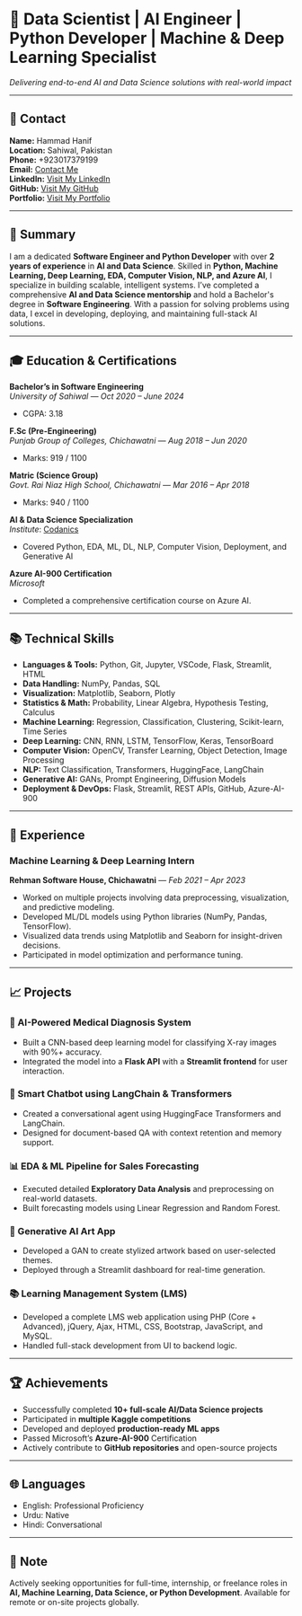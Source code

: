 # **🚀 Data Scientist | AI Engineer | Python Developer | Machine & Deep Learning Specialist**  
*Delivering end-to-end AI and Data Science solutions with real-world impact*

---

## 📧 Contact  
**Name:** Hammad Hanif  
**Location:** Sahiwal, Pakistan  
**Phone:** +923017379199  
**Email:** [Contact Me](mailto:hamadhanif267@gmail.com)  
**LinkedIn:** [Visit My LinkedIn](https://www.linkedin.com/in/hammad-hanif-153a182bb/)    
**GitHub:** [Visit My GitHub](https://github.com/hammadhanif267)  
**Portfolio:** [Visit My Portfolio](https://yourportfolio.com)  

---

## 🧠 Summary  
I am a dedicated **Software Engineer and Python Developer** with over **2 years of experience** in **AI and Data Science**. Skilled in **Python, Machine Learning, Deep Learning, EDA, Computer Vision, NLP, and Azure AI**, I specialize in building scalable, intelligent systems. I’ve completed a comprehensive **AI and Data Science mentorship** and hold a Bachelor's degree in **Software Engineering**. With a passion for solving problems using data, I excel in developing, deploying, and maintaining full-stack AI solutions.

---

## 🎓 Education & Certifications  
**Bachelor’s in Software Engineering**  
*University of Sahiwal* — *Oct 2020 – June 2024*  
- CGPA: 3.18  

**F.Sc (Pre-Engineering)**  
*Punjab Group of Colleges, Chichawatni* — *Aug 2018 – Jun 2020*  
- Marks: 919 / 1100  

**Matric (Science Group)**  
*Govt. Rai Niaz High School, Chichawatni* — *Mar 2016 – Apr 2018*  
- Marks: 940 / 1100  
  
**AI & Data Science Specialization**  
*Institute*: [Codanics](https://codanics.com/courses/six-months-of-ai-and-data-science-mentorship-program/lesson/what-is-a-data-science-portfolio/)  
- Covered Python, EDA, ML, DL, NLP, Computer Vision, Deployment, and Generative AI 
  
**Azure AI-900 Certification**  
*Microsoft*  
- Completed a comprehensive certification course on Azure AI.

---

## 📚 Technical Skills  

- **Languages & Tools:** Python, Git, Jupyter, VSCode, Flask, Streamlit, HTML  
- **Data Handling:** NumPy, Pandas, SQL  
- **Visualization:** Matplotlib, Seaborn, Plotly  
- **Statistics & Math:** Probability, Linear Algebra, Hypothesis Testing, Calculus  
- **Machine Learning:** Regression, Classification, Clustering, Scikit-learn, Time Series  
- **Deep Learning:** CNN, RNN, LSTM, TensorFlow, Keras, TensorBoard  
- **Computer Vision:** OpenCV, Transfer Learning, Object Detection, Image Processing  
- **NLP:** Text Classification, Transformers, HuggingFace, LangChain  
- **Generative AI:** GANs, Prompt Engineering, Diffusion Models  
- **Deployment & DevOps:** Flask, Streamlit, REST APIs, GitHub, Azure-AI-900  

---

## 💼 Experience  

### **Machine Learning & Deep Learning Intern**  
**Rehman Software House, Chichawatni** — *Feb 2021 – Apr 2023*  
- Worked on multiple projects involving data preprocessing, visualization, and predictive modeling.  
- Developed ML/DL models using Python libraries (NumPy, Pandas, TensorFlow).  
- Visualized data trends using Matplotlib and Seaborn for insight-driven decisions.  
- Participated in model optimization and performance tuning.

---

## 📈 Projects  

### 🧠 AI-Powered Medical Diagnosis System  
- Built a CNN-based deep learning model for classifying X-ray images with 90%+ accuracy.  
- Integrated the model into a **Flask API** with a **Streamlit frontend** for user interaction.  

### 💬 Smart Chatbot using LangChain & Transformers  
- Created a conversational agent using HuggingFace Transformers and LangChain.  
- Designed for document-based QA with context retention and memory support.  

### 📊 EDA & ML Pipeline for Sales Forecasting  
- Executed detailed **Exploratory Data Analysis** and preprocessing on real-world datasets.  
- Built forecasting models using Linear Regression and Random Forest.  

### 🎨 Generative AI Art App  
- Developed a GAN to create stylized artwork based on user-selected themes.  
- Deployed through a Streamlit dashboard for real-time generation.  

### 📚 Learning Management System (LMS)  
- Developed a complete LMS web application using PHP (Core + Advanced), jQuery, Ajax, HTML, CSS, Bootstrap, JavaScript, and MySQL.  
- Handled full-stack development from UI to backend logic.

---

## 🏆 Achievements  

- Successfully completed **10+ full-scale AI/Data Science projects**  
- Participated in **multiple Kaggle competitions**  
- Developed and deployed **production-ready ML apps**  
- Passed Microsoft’s **Azure-AI-900** Certification  
- Actively contribute to **GitHub repositories** and open-source projects  

---

## 🌐 Languages  
- English: Professional Proficiency  
- Urdu: Native  
- Hindi: Conversational  

---

## 📌 Note  
Actively seeking opportunities for full-time, internship, or freelance roles in **AI, Machine Learning, Data Science, or Python Development**. Available for remote or on-site projects globally.

